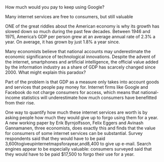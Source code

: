 How much would you pay to keep using Google?

Many internet services are free to consumers, but still valuable

ONE of the great riddles about the American economy is why its growth has slowed down so much during the past few decades. Between 1946 and 1975, America’s GDP per person grew at an average annual rate of 2.3% a year. On average, it has grown by just 1.8% a year since.

Many economists believe that national accounts may underestimate the economic significance of technological innovations. Despite the advent of the internet, smartphones and artificial intelligence, the official value added by the information industry as a share of GDP has scarcely changed since 2000. What might explain this paradox?

Part of the problem is that GDP as a measure only takes into account goods and services that people pay money for. Internet firms like Google and Facebook do not charge consumers for access, which means that national-income statistics will underestimate how much consumers have benefitted from their rise.

One way to quantify how much these internet services are worth is by asking people how much they would give up to forgo using them for a year. A new working paper by Erik Byrnjolfsson, Felix Eggers and Avinash Gannamanen, three economists, does exactly this and finds that the value for consumers of some internet services can be substantial. Survey respondents said that they would have to be paid 3,600togiveupinternetmapsforayear,and8,400 to give up e-mail. Search engines appear to be especially valuable: consumers surveyed said that they would have to be paid $17,500 to forgo their use for a year.
